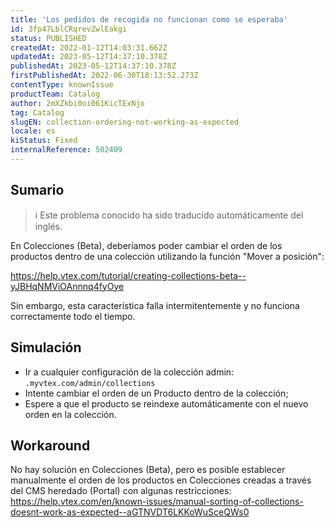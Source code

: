 ```yaml
---
title: 'Los pedidos de recogida no funcionan como se esperaba'
id: 3fp47LblCRqrevZwlEakgi
status: PUBLISHED
createdAt: 2022-01-12T14:03:31.662Z
updatedAt: 2023-05-12T14:37:10.378Z
publishedAt: 2023-05-12T14:37:10.378Z
firstPublishedAt: 2022-06-30T18:13:52.273Z
contentType: knownIssue
productTeam: Catalog
author: 2mXZkbi0oi061KicTExNjo
tag: Catalog
slugEN: collection-ordering-not-working-as-expected
locale: es
kiStatus: Fixed
internalReference: 502409
---
```


## Sumario

>ℹ️ Este problema conocido ha sido traducido automáticamente del inglés.


En Colecciones (Beta), deberíamos poder cambiar el orden de los productos dentro de una colección utilizando la función "Mover a posición":

https://help.vtex.com/tutorial/creating-collections-beta--yJBHqNMViOAnnnq4fyOye

Sin embargo, esta característica falla intermitentemente y no funciona correctamente todo el tiempo.


##

## Simulación


- Ir a cualquier configuración de la colección admin: `.myvtex.com/admin/collections`
- Intente cambiar el orden de un Producto dentro de la colección;
- Espere a que el producto se reindexe automáticamente con el nuevo orden en la colección.




## Workaround


No hay solución en Colecciones (Beta), pero es posible establecer manualmente el orden de los productos en Colecciones creadas a través del CMS heredado (Portal) con algunas restricciones:
https://help.vtex.com/en/known-issues/manual-sorting-of-collections-doesnt-work-as-expected--aGTNVDT6LKKoWuSceQWs0





